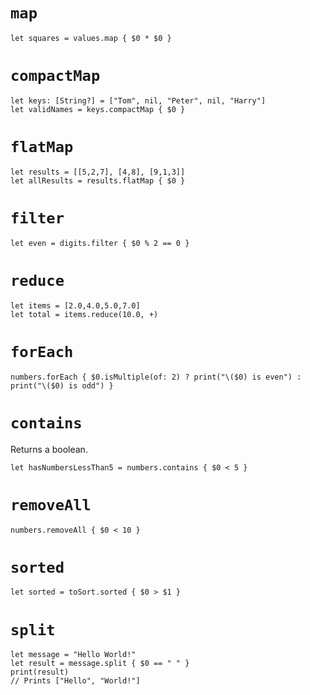 # `map`

	let squares = values.map { $0 * $0 }

# `compactMap`

	let keys: [String?] = ["Tom", nil, "Peter", nil, "Harry"]
	let validNames = keys.compactMap { $0 }

# `flatMap`

	let results = [[5,2,7], [4,8], [9,1,3]]
	let allResults = results.flatMap { $0 }

# `filter`

	let even = digits.filter { $0 % 2 == 0 }

# `reduce`

	let items = [2.0,4.0,5.0,7.0]
	let total = items.reduce(10.0, +)

# `forEach`

	numbers.forEach { $0.isMultiple(of: 2) ? print("\($0) is even") : print("\($0) is odd") }

# `contains`

Returns a boolean.

	let hasNumbersLessThan5 = numbers.contains { $0 < 5 }

# `removeAll`

	numbers.removeAll { $0 < 10 }

# `sorted`

	let sorted = toSort.sorted { $0 > $1 }

# `split`

	let message = "Hello World!"
	let result = message.split { $0 == " " }
	print(result)
	// Prints ["Hello", "World!"]
